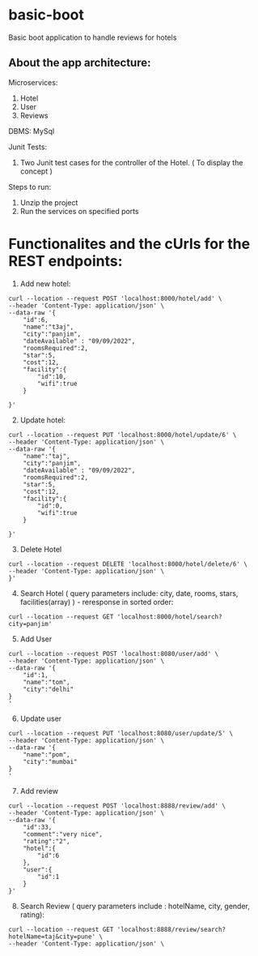 # basic-boot
Basic boot application to handle reviews for hotels

## About the app architecture:

Microservices:
1. Hotel
2. User
3. Reviews

DBMS: MySql

Junit Tests:
1. Two Junit test cases for the controller of the Hotel. ( To display the concept )

Steps to run:
1. Unzip the project
2. Run the services on specified ports

# Functionalites and the cUrls for the REST endpoints:

1. Add new hotel:
```
curl --location --request POST 'localhost:8000/hotel/add' \
--header 'Content-Type: application/json' \
--data-raw '{
    "id":6,
    "name":"t3aj",
    "city":"panjim",
    "dateAvailable" : "09/09/2022",
    "roomsRequired":2,
    "star":5,
    "cost":12,
    "facility":{
        "id":10,
        "wifi":true
    }

}'
```
2. Update hotel:
```
curl --location --request PUT 'localhost:8000/hotel/update/6' \
--header 'Content-Type: application/json' \
--data-raw '{
    "name":"taj",
    "city":"panjim",
    "dateAvailable" : "09/09/2022",
    "roomsRequired":2,
    "star":5,
    "cost":12,
    "facility":{
        "id":0,
        "wifi":true
    }

}'
```
3. Delete Hotel
```
curl --location --request DELETE 'localhost:8000/hotel/delete/6' \
--header 'Content-Type: application/json' \
}'
```
4. Search Hotel ( query parameters include: city, date, rooms, stars, facilities(array) ) - reresponse in sorted order:
```
curl --location --request GET 'localhost:8000/hotel/search?city=panjim'
```
5. Add User
```
curl --location --request POST 'localhost:8080/user/add' \
--header 'Content-Type: application/json' \
--data-raw '{
    "id":1,
    "name":"tom",
    "city":"delhi"
}
'
```
6. Update user
```
curl --location --request PUT 'localhost:8080/user/update/5' \
--header 'Content-Type: application/json' \
--data-raw '{
    "name":"pom",
    "city":"mumbai"
}
'
```
7. Add review
```
curl --location --request POST 'localhost:8888/review/add' \
--header 'Content-Type: application/json' \
--data-raw '{
    "id":33,
    "comment":"very nice",
    "rating":"2",
    "hotel":{
        "id":6
    },
    "user":{
        "id":1
    }
}'
```
8. Search Review ( query parameters include : hotelName, city, gender, rating):
```
curl --location --request GET 'localhost:8888/review/search?hotelName=taj&city=pune' \
--header 'Content-Type: application/json' \

```
